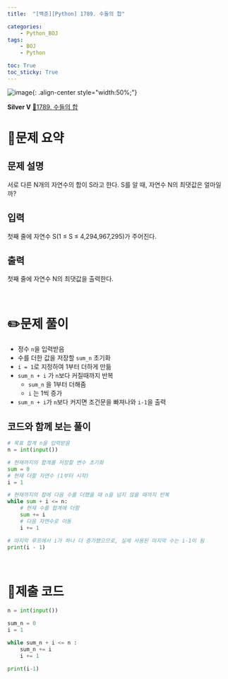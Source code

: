 ```yaml
---
title:  "[백준][Python] 1789. 수들의 합" 

categories: 
    - Python_BOJ
tags: 
    - BOJ
    - Python

toc: True
toc_sticky: True
---
```

![image](https://github.com/user-attachments/assets/32319fe8-99e9-4031-b5d1-9f1909b510dc){: .align-center style="width:50%;"}

**Silver Ⅴ** 
[🔗1789. 수들의 합](https://www.acmicpc.net/problem/1789)

# 📝문제 요약

## 문제 설명
서로 다른 N개의 자연수의 합이 S라고 한다. S를 알 때, 자연수 N의 최댓값은 얼마일까?

## 입력
첫째 줄에 자연수 S(1 ≤ S ≤ 4,294,967,295)가 주어진다.

## 출력
첫째 줄에 자연수 N의 최댓값을 출력한다.


<br>

# ✏️문제 풀이
- 정수 `n`을 입력받음
- 수를 더한 값을 저장할 `sum_n` 초기화
- `i = 1`로 지정하여 1부터 더하게 만듦
- `sum_n + i` 가 `n`보다 커질때까지 반복
    - `sum_n` 을 1부터 더해줌
    - `i` 는 1씩 증가
- `sum_n + i`가 `n`보다 커지면 조건문을 빠져나와 `i-1`을 출력

## 코드와 함께 보는 풀이

```python
# 목표 합계 n을 입력받음
n = int(input())

# 현재까지의 합계를 저장할 변수 초기화
sum = 0
# 현재 더할 자연수 (1부터 시작)
i = 1

# 현재까지의 합에 다음 수를 더했을 때 n을 넘지 않을 때까지 반복
while sum + i <= n:
    # 현재 수를 합계에 더함
    sum += i
    # 다음 자연수로 이동
    i += 1

# 마지막 루프에서 i가 하나 더 증가했으므로, 실제 사용된 마지막 수는 i-1이 됨
print(i - 1)
```


<br>

# 💯제출 코드
```python
n = int(input())

sum_n = 0
i = 1

while sum_n + i <= n :
    sum_n += i
    i += 1

print(i-1)
```